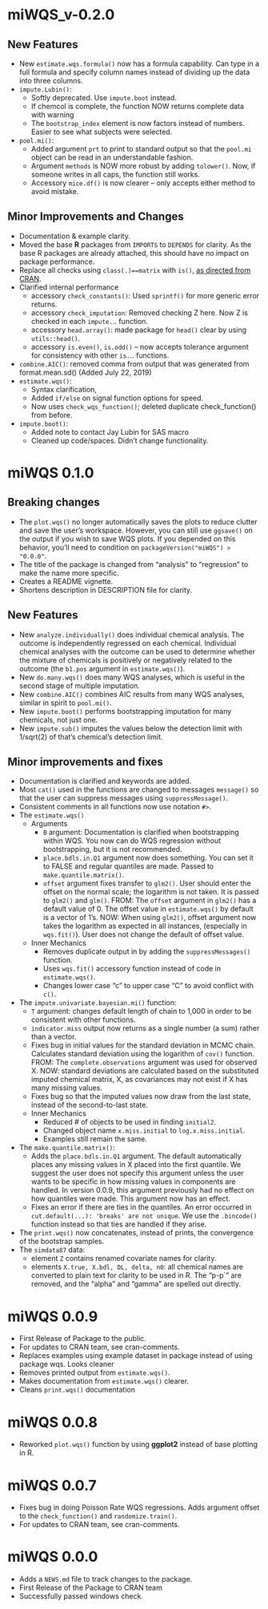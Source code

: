 
# miWQS\_v-0.2.0

## New Features

  - New `estimate.wqs.formula()` now has a formula capability. Can type
    in a full formula and specify column names instead of dividing up
    the data into three columns.
  - `impute.Lubin()`:
      - Softly deprecated. Use `impute.boot` instead.
      - If chemcol is complete, the function NOW returns complete data
        with warning
      - The `bootstrap_index` element is now factors instead of numbers.
        Easier to see what subjects were selected.
  - `pool.mi()`:
      - Added argument `prt` to print to standard output so that the
        `pool.mi` object can be read in an understandable fashion.
      - Argument `methods` is NOW more robust by adding `tolower()`.
        Now, if someone writes in all caps, the function still works.
      - Accessory `mice.df()` is now clearer – only accepts either
        method to avoid mistake.

## Minor Improvements and Changes

  - Documentation & example clarity.
  - Moved the base **R** packages from `IMPORTS` to `DEPENDS` for
    clarity. As the base R packages are already attached, this should
    have no impact on package performance.
  - Replace all checks using `class(.)==matrix` with `is()`, [as
    directed from
    CRAN](https://developer.r-project.org/Blog/public/2019/11/09/when-you-think-class.-think-again/index.html).
  - Clarified internal performance
      - accessory `check_constants()`: Used `sprintf()` for more generic
        error returns.
      - accessory `check_imputation`: Removed checking Z here. Now Z is
        checked in each `impute.`.. function.
      - accessory `head.array()`: made package for `head()` clear by
        using `utils::head()`.
      - accessory `is.even()`, `is.odd()` – now accepts tolerance
        argument for consistency with other `is.`.. functions.
  - `combine.AIC()`: removed comma from output that was generated from
    format.mean.sd() (Added July 22, 2019)
  - `estimate.wqs()`:
      - Syntax clarification,
      - Added `if/else` on signal function options for speed.
      - Now uses `check_wqs_function()`; deleted duplicate
        check\_function() from before.
  - `impute.boot()`:
      - Added note to contact Jay Lubin for SAS macro
      - Cleaned up code/spaces. Didn’t change functionality.

# miWQS 0.1.0

## Breaking changes

  - The `plot.wqs()` no longer automatically saves the plots to reduce
    clutter and save the user’s workspace. However, you can still use
    `ggsave()` on the output if you wish to save WQS plots. If you
    depended on this behavior, you’ll need to condition on
    `packageVersion("miWQS") > "0.0.0"`.
  - The title of the package is changed from “analysis” to “regression”
    to make the name more specific.
  - Creates a README vignette.
  - Shortens description in DESCRIPTION file for clarity.

## New Features

  - New `analyze.individually()` does individual chemical analysis. The
    outcome is independently regressed on each chemical. Individual
    chemical analyses with the outcome can be used to determine whether
    the mixture of chemicals is positively or negatively related to the
    outcome (the `b1.pos` argument in `estimate.wqs()`).
  - New `do.many.wqs()` does many WQS analyses, which is useful in the
    second stage of multiple imputation.
  - New `combine.AIC()` combines AIC results from many WQS analyses,
    similar in spirit to `pool.mi()`.
  - New `impute.boot()` performs bootstrapping imputation for many
    chemicals, not just one.
  - New `impute.sub()` imputes the values below the detection limit with
    1/sqrt(2) of that’s chemical’s detection limit.

## Minor improvements and fixes

  - Documentation is clarified and keywords are added.
  - Most `cat()` used in the functions are changed to messages
    `message()` so that the user can suppress messages using
    `suppressMessage()`.
  - Consistent comments in all functions now use notation `#>`.
  - The `estimate.wqs()`
      - Arguments
          - `B` argument: Documentation is clarified when bootstrapping
            within WQS. You now can do WQS regression without
            bootstrapping, but it is not recommended.
          - `place.bdls.in.Q1` argument now does something. You can set
            it to FALSE and regular quantiles are made. Passed to
            `make.quantile.matrix()`.
          - `offset` argument fixes transfer to `glm2()`. User should
            enter the offset on the normal scale; the logarithm is not
            taken. It is passed to `glm2()` and `glm()`. FROM: The
            `offset` argument in `glm2()` has a default value of 0. The
            offset value in `estimate.wqs()` by default is a vector of
            1’s. NOW: When using `glm2()`, offset argument now takes
            the logarithm as expected in all instances, (especially in
            `wqs.fit()`). User does not change the default of offset
            value.
      - Inner Mechanics
          - Removes duplicate output in by adding the
            `suppressMessages()` function.
          - Uses `wqs.fit()` accessory function instead of code in
            `estimate.wqs()`.
          - Changes lower case “c” to upper case “C” to avoid conflict
            with `c()`.
  - The `impute.univariate.bayesian.mi()` function:
      - `T` argument: changes default length of chain to 1,000 in order
        to be consistent with other functions.
      - `indicator.miss` output now returns as a single number (a sum)
        rather than a vector.
      - Fixes bug in initial values for the standard deviation in MCMC
        chain. Calculates standard deviation using the logarithm of
        `cov()` function. FROM: The `complete.observations` argument was
        used for observed X. NOW: standard deviations are calculated
        based on the substituted imputed chemical matrix, X, as
        covariances may not exist if X has many missing values.
      - Fixes bug so that the imputed values now draw from the last
        state, instead of the second-to-last state.
      - Inner Mechanics
          - Reduced \# of objects to be used in finding `initial2`.
          - Changed object name `x.miss.initial` to
            `log.x.miss.initial`.
          - Examples still remain the same.
  - The `make.quantile.matrix()`:
      - Adds the `place.bdls.in.Q1` argument. The default automatically
        places any missing values in X placed into the first quantile.
        We suggest the user does not specify this argument unless the
        user wants to be specific in how missing values in components
        are handled. In version 0.0.9, this argument previously had no
        effect on how quantiles were made. This argument now has an
        effect.
      - Fixes an error if there are ties in the quantiles. An error
        occurred in `cut.default(...): 'breaks' are not unique`. We use
        the `.bincode()` function instead so that ties are handled if
        they arise.
  - The `print.wqs()` now concatenates, instead of prints, the
    convergence of the bootstrap samples.
  - The `simdata87` data:
      - element `Z` contains renamed covariate names for clarity.
      - elements `X.true, X.bdl, DL, delta, n0`: all chemical names are
        converted to plain text for clarity to be used in R. The “p-p\`”
        are removed, and the “alpha” and “gamma” are spelled out
        directly.

# miWQS 0.0.9

  - First Release of Package to the public.
  - For updates to CRAN team, see cran-comments.
  - Replaces examples using example dataset in package instead of using
    package wqs. Looks cleaner
  - Removes printed output from `estimate.wqs()`.
  - Makes documentation from `estimate.wqs()` clearer.
  - Cleans `print.wqs()` documentation

# miWQS 0.0.8

  - Reworked `plot.wqs()` function by using **ggplot2** instead of base
    plotting in R.

# miWQS 0.0.7

  - Fixes bug in doing Poisson Rate WQS regressions. Adds argument
    offset to the `check_function()` and `randomize.train()`.
  - For updates to CRAN team, see cran-comments.

# miWQS 0.0.0

  - Adds a `NEWS.md` file to track changes to the package.
  - First Release of the Package to CRAN team
  - Successfully passed windows check.
